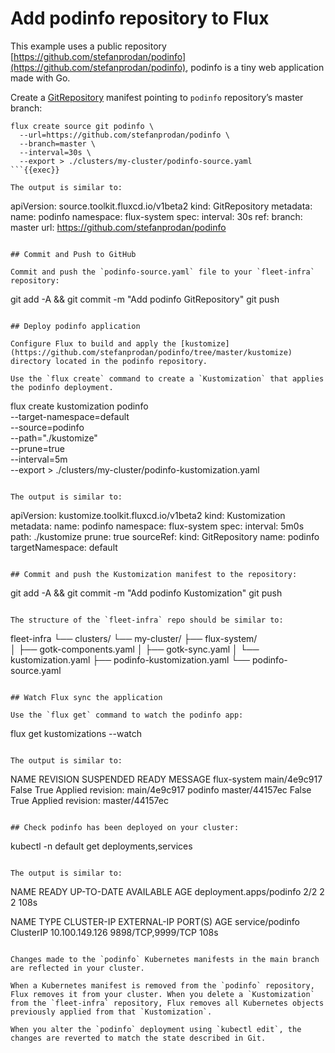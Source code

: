 # Add podinfo repository to Flux

This example uses a public repository [https://github.com/stefanprodan/podinfo](https://github.com/stefanprodan/podinfo), podinfo is a tiny web application made with Go.

Create a [GitRepository](https://fluxcd.io/flux/components/source/gitrepositories/) manifest pointing to `podinfo` repository’s master branch:

```
flux create source git podinfo \
  --url=https://github.com/stefanprodan/podinfo \
  --branch=master \
  --interval=30s \
  --export > ./clusters/my-cluster/podinfo-source.yaml
```{{exec}}

The output is similar to:

```
apiVersion: source.toolkit.fluxcd.io/v1beta2
kind: GitRepository
metadata:
  name: podinfo
  namespace: flux-system
spec:
  interval: 30s
  ref:
    branch: master
  url: https://github.com/stefanprodan/podinfo
```

## Commit and Push to GitHub

Commit and push the `podinfo-source.yaml` file to your `fleet-infra` repository:

```
git add -A && git commit -m "Add podinfo GitRepository"
git push
```{{exec}}

## Deploy podinfo application

Configure Flux to build and apply the [kustomize](https://github.com/stefanprodan/podinfo/tree/master/kustomize) directory located in the podinfo repository.

Use the `flux create` command to create a `Kustomization` that applies the podinfo deployment.

```
flux create kustomization podinfo \
  --target-namespace=default \
  --source=podinfo \
  --path="./kustomize" \
  --prune=true \
  --interval=5m \
  --export > ./clusters/my-cluster/podinfo-kustomization.yaml
```{{exec}}

The output is similar to:

```
apiVersion: kustomize.toolkit.fluxcd.io/v1beta2
kind: Kustomization
metadata:
  name: podinfo
  namespace: flux-system
spec:
  interval: 5m0s
  path: ./kustomize
  prune: true
  sourceRef:
    kind: GitRepository
    name: podinfo
  targetNamespace: default
```

## Commit and push the Kustomization manifest to the repository:

```
git add -A && git commit -m "Add podinfo Kustomization"
git push
```{{exec}}

The structure of the `fleet-infra` repo should be similar to:

```
fleet-infra
└── clusters/
    └── my-cluster/
        ├── flux-system/                        
        │   ├── gotk-components.yaml
        │   ├── gotk-sync.yaml
        │   └── kustomization.yaml
        ├── podinfo-kustomization.yaml
        └── podinfo-source.yaml
```

## Watch Flux sync the application

Use the `flux get` command to watch the podinfo app:

```
flux get kustomizations --watch
```{{exec}}

The output is similar to:

```
NAME          REVISION       SUSPENDED  READY   MESSAGE
flux-system   main/4e9c917   False      True    Applied revision: main/4e9c917
podinfo       master/44157ec False      True    Applied revision: master/44157ec
```

## Check podinfo has been deployed on your cluster:

```
kubectl -n default get deployments,services
```{{exec}}

The output is similar to:

```
NAME                      READY   UP-TO-DATE   AVAILABLE   AGE
deployment.apps/podinfo   2/2     2            2           108s

NAME                 TYPE        CLUSTER-IP       EXTERNAL-IP   PORT(S)             AGE
service/podinfo      ClusterIP   10.100.149.126   <none>        9898/TCP,9999/TCP   108s
```

Changes made to the `podinfo` Kubernetes manifests in the main branch are reflected in your cluster.

When a Kubernetes manifest is removed from the `podinfo` repository, Flux removes it from your cluster. When you delete a `Kustomization` from the `fleet-infra` repository, Flux removes all Kubernetes objects previously applied from that `Kustomization`.

When you alter the `podinfo` deployment using `kubectl edit`, the changes are reverted to match the state described in Git.